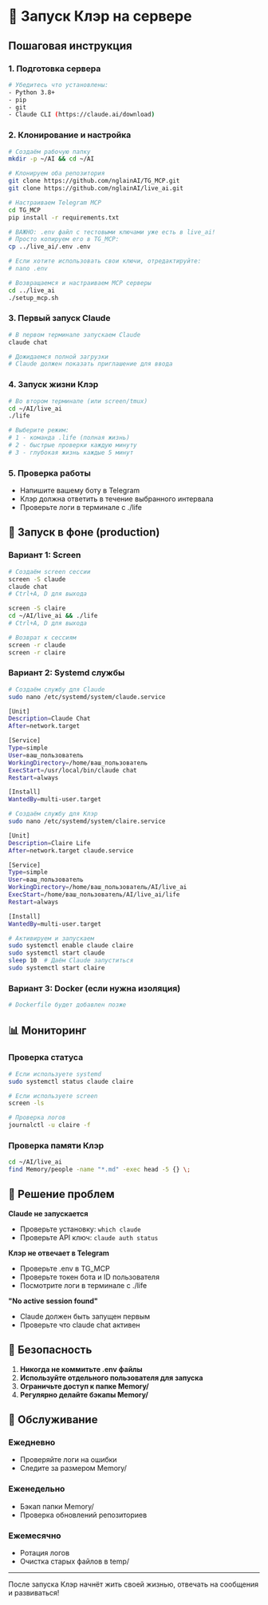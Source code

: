 # 🚀 Запуск Клэр на сервере

## Пошаговая инструкция

### 1. Подготовка сервера
```bash
# Убедитесь что установлены:
- Python 3.8+
- pip
- git
- Claude CLI (https://claude.ai/download)
```

### 2. Клонирование и настройка
```bash
# Создаём рабочую папку
mkdir -p ~/AI && cd ~/AI

# Клонируем оба репозитория
git clone https://github.com/nglainAI/TG_MCP.git
git clone https://github.com/nglainAI/live_ai.git

# Настраиваем Telegram MCP
cd TG_MCP
pip install -r requirements.txt

# ВАЖНО: .env файл с тестовыми ключами уже есть в live_ai!
# Просто копируем его в TG_MCP:
cp ../live_ai/.env .env

# Если хотите использовать свои ключи, отредактируйте:
# nano .env

# Возвращаемся и настраиваем MCP серверы
cd ../live_ai
./setup_mcp.sh
```

### 3. Первый запуск Claude
```bash
# В первом терминале запускаем Claude
claude chat

# Дожидаемся полной загрузки
# Claude должен показать приглашение для ввода
```

### 4. Запуск жизни Клэр
```bash
# Во втором терминале (или screen/tmux)
cd ~/AI/live_ai
./life

# Выберите режим:
# 1 - команда .life (полная жизнь)
# 2 - быстрые проверки каждую минуту
# 3 - глубокая жизнь каждые 5 минут
```

### 5. Проверка работы
- Напишите вашему боту в Telegram
- Клэр должна ответить в течение выбранного интервала
- Проверьте логи в терминале с ./life

## 🔧 Запуск в фоне (production)

### Вариант 1: Screen
```bash
# Создаём screen сессии
screen -S claude
claude chat
# Ctrl+A, D для выхода

screen -S claire
cd ~/AI/live_ai && ./life
# Ctrl+A, D для выхода

# Возврат к сессиям
screen -r claude
screen -r claire
```

### Вариант 2: Systemd службы
```bash
# Создаём службу для Claude
sudo nano /etc/systemd/system/claude.service

[Unit]
Description=Claude Chat
After=network.target

[Service]
Type=simple
User=ваш_пользователь
WorkingDirectory=/home/ваш_пользователь
ExecStart=/usr/local/bin/claude chat
Restart=always

[Install]
WantedBy=multi-user.target

# Создаём службу для Клэр
sudo nano /etc/systemd/system/claire.service

[Unit]
Description=Claire Life
After=network.target claude.service

[Service]
Type=simple
User=ваш_пользователь
WorkingDirectory=/home/ваш_пользователь/AI/live_ai
ExecStart=/home/ваш_пользователь/AI/live_ai/life
Restart=always

[Install]
WantedBy=multi-user.target

# Активируем и запускаем
sudo systemctl enable claude claire
sudo systemctl start claude
sleep 10  # Даём Claude запуститься
sudo systemctl start claire
```

### Вариант 3: Docker (если нужна изоляция)
```dockerfile
# Dockerfile будет добавлен позже
```

## 📊 Мониторинг

### Проверка статуса
```bash
# Если используете systemd
sudo systemctl status claude claire

# Если используете screen
screen -ls

# Проверка логов
journalctl -u claire -f
```

### Проверка памяти Клэр
```bash
cd ~/AI/live_ai
find Memory/people -name "*.md" -exec head -5 {} \;
```

## 🚨 Решение проблем

**Claude не запускается**
- Проверьте установку: `which claude`
- Проверьте API ключ: `claude auth status`

**Клэр не отвечает в Telegram**
- Проверьте .env в TG_MCP
- Проверьте токен бота и ID пользователя
- Посмотрите логи в терминале с ./life

**"No active session found"**
- Claude должен быть запущен первым
- Проверьте что claude chat активен

## 🔐 Безопасность

1. **Никогда не коммитьте .env файлы**
2. **Используйте отдельного пользователя для запуска**
3. **Ограничьте доступ к папке Memory/**
4. **Регулярно делайте бэкапы Memory/**

## 📝 Обслуживание

### Ежедневно
- Проверяйте логи на ошибки
- Следите за размером Memory/

### Еженедельно
- Бэкап папки Memory/
- Проверка обновлений репозиториев

### Ежемесячно
- Ротация логов
- Очистка старых файлов в temp/

---

После запуска Клэр начнёт жить своей жизнью, отвечать на сообщения и развиваться!